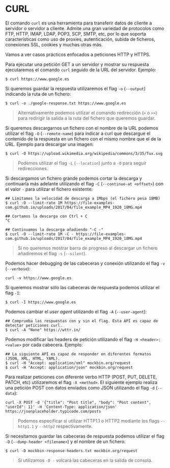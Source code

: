 # CURL

El comando `curl` es una herramienta para transferir datos de cliente a servidor o servidor a cliente. Admite una gran variedad de protocolos como FTP, HTTP, IMAP, LDAP, POP3, SCP, SMTP, etc, por lo que soporta características como uso de proxies, autenticación, subida de ficheros, conexiones SSL, cookies y muchas otras más.

Vamos a ver casos prácticos enfocados a peticiones HTTP y HTTPS.

Para ejecutar una petición GET a un servidor y mostrar su respuesta ejecutaremos el comando `curl` seguido de la URL del servidor. Ejemplo:

```shell
$ curl https://www.google.es
```

Si queremos guardar la respuesta utilizaremos el flag `-o` (`--output`) indicando la ruta de un fichero:

```shell
$ curl -o ./google-response.txt https://www.google.es
```

> Alternativamente podemos utilizar el comando redirección (`>` o `>>`) para redirigir la salida a la ruta del fichero que queremos guardar.

Si queremos descargarnos un fichero con el nombre de la URL podemos utilizar el flag `-O` (`--remote-name`) para indicar a curl que descargue el contenido de la respuesta en un fichero con el mismo nombre que el de la URL. Ejemplo para descargar una imagen:

```shell
$ curl -O https://upload.wikimedia.org/wikipedia/commons/3/35/Tux.svg
```

> Podemos utilizar el flag `-L` (`--location`) junto a `-O` para seguir redirecciones.

Si descargamos un fichero grande podemos cortar la descarga y continuarla más adelante utilizando el flag `-C` (`--continue-at <offset>`) con el valor `-` para utilizar el fichero existente:

```shell
## Limitamos la velocidad de descarga a 1Mbps (el fichero pesa 18MB)
$ curl -O --limit-rate 1M https://file-examples-com.github.io/uploads/2017/04/file_example_MP4_1920_18MG.mp4

## Cortamos la descarga con Ctrl + C
^C

## Continuamos la descarga añadiendo "-C -"
$ curl -O --limit-rate 1M -C - https://file-examples-com.github.io/uploads/2017/04/file_example_MP4_1920_18MG.mp4
```

> Si no queremos mostrar barra de progreso al descargar un fichero añadiremos el flag `-s` (`--silent`).

Podemos hacer debugging de las cabeceras y conexión utilizando el flag `-v` (`--verbose`):

```shell
curl -v https://www.google.es
```

Si queremos mostrar sólo las cabeceras de respuesta podemos utilizar el flag `-I`:

```shell
$ curl -I https://www.google.es
```

Podemos cambiar el _user agent_ utilizando el flag `-A` (`--user-agent`):

```shell
## Comprueba las respuestas con y sin el flag. Esta API es capaz de detectar peticiones curl.
$ curl -A "None" https://wttr.in/
```

Podemos modificar las headers de petición utilizando el flag `-H <header>: <value>` por cada cabecera. Ejemplo:

```shell
## La siguiente API es capaz de responder en diferentes formatos (JSON, XML, HTML, YAML).
$ curl -H "Accept: application/xml" mockbin.org/request
$ curl -H "Accept: application/json" mockbin.org/request
```

Para realizar peticiones con diferente verbo HTTP (POST, PUT, DELETE, PATCH, etc) utilizaremos el flag `-X <method>`. El siguiente ejemplo realiza una petición POST con datos enviados como JSON utilizando el flag `-d` (`--data`):

```shell
curl -X POST -d '{"title": "Post title", "body": "Post content", "userId": 1}' -H 'Content-Type: application/json' https://jsonplaceholder.typicode.com/posts
```

> Podemos especificar si utilizar HTTP1.1 o HTTP2 mediante los flags `--http1.1` y `--http2` respectivamente.

Si necesitamos guardar las cabeceras de respuesta podemos utilizar el flag `-D` (`--dump-header <filename>`) y el nombre de un fichero.

```shell
$ curl -D mockbin-response-headers.txt mockbin.org/request
```

> Si utilizamos `-D -` volcará las cabeceras en la salida de consola.
